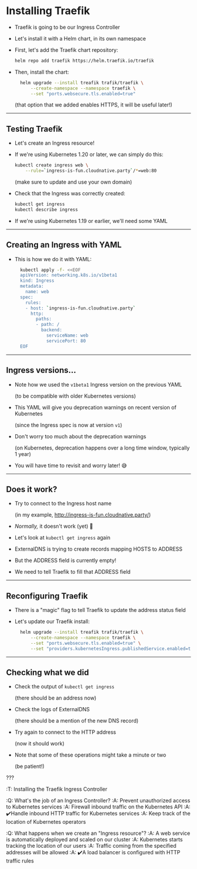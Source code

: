 # Installing Traefik

- Traefik is going to be our Ingress Controller

- Let's install it with a Helm chart, in its own namespace

- First, let's add the Traefik chart repository:
  ```bash
  helm repo add traefik https://helm.traefik.io/traefik
  ```

- Then, install the chart:
  ```bash
    helm upgrade --install treafik trafik/traefik \
        --create-namespace --namespace traefik \
        --set "ports.websecure.tls.enabled=true"
  ```

  (that option that we added enables HTTPS, it will be useful later!)

---

## Testing Traefik

- Let's create an Ingress resource!

- If we're using Kubernetes 1.20 or later, we can simply do this:
  ```bash
  kubectl create ingress web \
      --rule=`ingress-is-fun.cloudnative.party`/*=web:80
  ```

  (make sure to update and use your own domain)

- Check that the Ingress was correctly created:
  ```bash
  kubectl get ingress
  kubectl describe ingress
  ```

- If we're using Kubernetes 1.19 or earlier, we'll need some YAML

---

## Creating an Ingress with YAML

- This is how we do it with YAML:
  ```bash
    kubectl apply -f- <<EOF
    apiVersion: networking.k8s.io/v1beta1
    kind: Ingress
    metadata:
      name: web
    spec:
      rules:
      - host: `ingress-is-fun.cloudnative.party`
        http:
          paths:
          - path: /
            backend:
              serviceName: web
              servicePort: 80
    EOF
  ```

---

## Ingress versions...

- Note how we used the `v1beta1` Ingress version on the previous YAML

  (to be compatible with older Kubernetes versions)

- This YAML will give you deprecation warnings on recent version of Kubernetes

  (since the Ingress spec is now at version `v1`)

- Don't worry too much about the deprecation warnings

  (on Kubernetes, deprecation happens over a long time window, typically 1 year)

- You will have time to revisit and worry later! 😅

---

## Does it work?

- Try to connect to the Ingress host name

  (in my example, http://ingress-is-fun.cloudnative.party/)

- *Normally,* it doesn't work (yet) 🤔

- Let's look at `kubectl get ingress` again

- ExternalDNS is trying to create records mapping HOSTS to ADDRESS

- But the ADDRESS field is currently empty!

- We need to tell Traefik to fill that ADDRESS field

---

## Reconfiguring Traefik

- There is a "magic" flag to tell Traefik to update the address status field

- Let's update our Traefik install:
  ```bash
    helm upgrade --install treafik trafik/traefik \
        --create-namespace --namespace traefik \
        --set "ports.websecure.tls.enabled=true" \
        --set "providers.kubernetesIngress.publishedService.enabled=true"
  ```

---

## Checking what we did

- Check the output of `kubectl get ingress`

  (there should be an address now)

- Check the logs of ExternalDNS

  (there should be a mention of the new DNS record)

- Try again to connect to the HTTP address

  (now it should work)

- Note that some of these operations might take a minute or two

  (be patient!)

???

:T: Installing the Traefik Ingress Controller

:Q: What's the job of an Ingress Controller?
:A: Prevent unauthorized access to Kubernetes services
:A: Firewall inbound traffic on the Kubernetes API
:A: ✔️Handle inbound HTTP traffic for Kubernetes services
:A: Keep track of the location of Kubernetes operators

:Q: What happens when we create an "Ingress resource"?
:A: A web service is automatically deployed and scaled on our cluster
:A: Kubernetes starts tracking the location of our users
:A: Traffic coming from the specified addresses will be allowed
:A: ✔️A load balancer is configured with HTTP traffic rules
